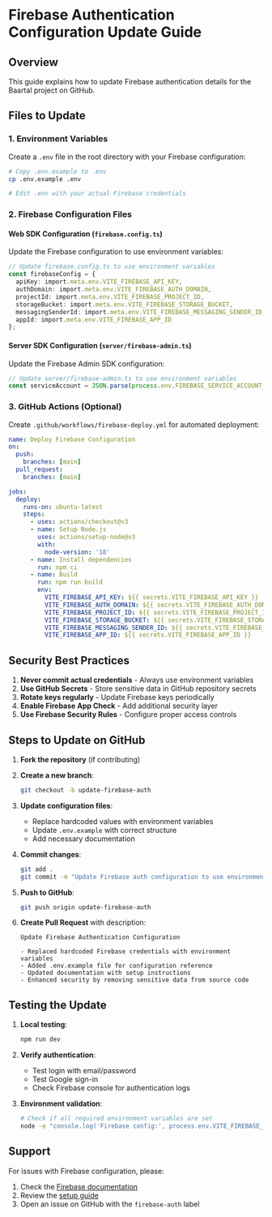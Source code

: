 # Firebase Authentication Configuration Update Guide

## Overview
This guide explains how to update Firebase authentication details for the Baartal project on GitHub.

## Files to Update

### 1. Environment Variables
Create a `.env` file in the root directory with your Firebase configuration:

```bash
# Copy .env.example to .env
cp .env.example .env

# Edit .env with your actual Firebase credentials
```

### 2. Firebase Configuration Files

#### Web SDK Configuration (`firebase.config.ts`)
Update the Firebase configuration to use environment variables:

```typescript
// Update firebase.config.ts to use environment variables
const firebaseConfig = {
  apiKey: import.meta.env.VITE_FIREBASE_API_KEY,
  authDomain: import.meta.env.VITE_FIREBASE_AUTH_DOMAIN,
  projectId: import.meta.env.VITE_FIREBASE_PROJECT_ID,
  storageBucket: import.meta.env.VITE_FIREBASE_STORAGE_BUCKET,
  messagingSenderId: import.meta.env.VITE_FIREBASE_MESSAGING_SENDER_ID,
  appId: import.meta.env.VITE_FIREBASE_APP_ID
};
```

#### Server SDK Configuration (`server/firebase-admin.ts`)
Update the Firebase Admin SDK configuration:

```typescript
// Update server/firebase-admin.ts to use environment variables
const serviceAccount = JSON.parse(process.env.FIREBASE_SERVICE_ACCOUNT_KEY || '{}');
```

### 3. GitHub Actions (Optional)
Create `.github/workflows/firebase-deploy.yml` for automated deployment:

```yaml
name: Deploy Firebase Configuration
on:
  push:
    branches: [main]
  pull_request:
    branches: [main]

jobs:
  deploy:
    runs-on: ubuntu-latest
    steps:
      - uses: actions/checkout@v3
      - name: Setup Node.js
        uses: actions/setup-node@v3
        with:
          node-version: '18'
      - name: Install dependencies
        run: npm ci
      - name: Build
        run: npm run build
        env:
          VITE_FIREBASE_API_KEY: ${{ secrets.VITE_FIREBASE_API_KEY }}
          VITE_FIREBASE_AUTH_DOMAIN: ${{ secrets.VITE_FIREBASE_AUTH_DOMAIN }}
          VITE_FIREBASE_PROJECT_ID: ${{ secrets.VITE_FIREBASE_PROJECT_ID }}
          VITE_FIREBASE_STORAGE_BUCKET: ${{ secrets.VITE_FIREBASE_STORAGE_BUCKET }}
          VITE_FIREBASE_MESSAGING_SENDER_ID: ${{ secrets.VITE_FIREBASE_MESSAGING_SENDER_ID }}
          VITE_FIREBASE_APP_ID: ${{ secrets.VITE_FIREBASE_APP_ID }}
```

## Security Best Practices

1. **Never commit actual credentials** - Always use environment variables
2. **Use GitHub Secrets** - Store sensitive data in GitHub repository secrets
3. **Rotate keys regularly** - Update Firebase keys periodically
4. **Enable Firebase App Check** - Add additional security layer
5. **Use Firebase Security Rules** - Configure proper access controls

## Steps to Update on GitHub

1. **Fork the repository** (if contributing)
2. **Create a new branch**:
   ```bash
   git checkout -b update-firebase-auth
   ```

3. **Update configuration files**:
   - Replace hardcoded values with environment variables
   - Update `.env.example` with correct structure
   - Add necessary documentation

4. **Commit changes**:
   ```bash
   git add .
   git commit -m "Update Firebase auth configuration to use environment variables"
   ```

5. **Push to GitHub**:
   ```bash
   git push origin update-firebase-auth
   ```

6. **Create Pull Request** with description:
   ```
   Update Firebase Authentication Configuration
   
   - Replaced hardcoded Firebase credentials with environment variables
   - Added .env.example file for configuration reference
   - Updated documentation with setup instructions
   - Enhanced security by removing sensitive data from source code
   ```

## Testing the Update

1. **Local testing**:
   ```bash
   npm run dev
   ```

2. **Verify authentication**:
   - Test login with email/password
   - Test Google sign-in
   - Check Firebase console for authentication logs

3. **Environment validation**:
   ```bash
   # Check if all required environment variables are set
   node -e "console.log('Firebase config:', process.env.VITE_FIREBASE_API_KEY ? 'OK' : 'MISSING')"
   ```

## Support
For issues with Firebase configuration, please:
1. Check the [Firebase documentation](https://firebase.google.com/docs)
2. Review the [setup guide](FIREBASE_SETUP.md)
3. Open an issue on GitHub with the `firebase-auth` label
